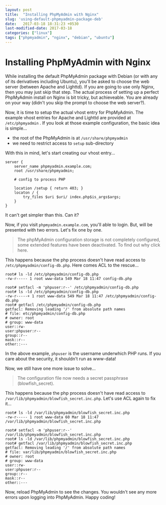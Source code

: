 ```yaml
---
layout: post
title:  "Installing PhpMyAdmin with Nginx"
slug: 'using-default-phpmyadmin-package-deb'
date:   2017-03-18 18:31:23 +0530
last-modified-date: 2017-03-18
categories: ["linux"]
tags: ["phpmyadmin", "nginx", "debian", "ubuntu"]
---
```


# Installing PhpMyAdmin with Nginx

While installing the default PhpMyAdmin package with Debian (or with any of its derivatives including Ubuntu), you'll be asked to choose the web server (between Apache and Lighttd). If you are going to use only Nginx, then you may just skip that step. The actual process of setting up a perfect PhpMyAdmin install on Nginx is bit tricky, but achieveable. You are already on your way (didn't you skip the prompt to choose the web server?).

Now, it is time to setup the actual vhost entry for PhpMyAdmin. The example vhost entries for Apache and Lighttd are provided at `/etc/phpmyadmin` . If you look at those example configuration, the basic idea is simple...

- the root of the PhpMyAdmin is at `/usr/share/phpmyadmin`
- we need to restrict access to `setup` sub-directory

With this in mind, let's start creating our vhost entry...

```
server {
    server_name phpmyadmin.example.com;
    root /usr/share/phpmyadmin;

    # config to process PHP

    location /setup { return 403; }
    locaton / {
        try_files $uri $uri/ index.php$is_args$args;
    }
}
```

It can't get simpler than this. Can it?

Now, if you visit `phpmyadmin.example.com`, you'll able to login. But, will be presented with two errors. Let's fix one by one.

> The phpMyAdmin configuration storage is not completely configured, some extended features have been deactivated. To find out why click here.

This happens because the php process doesn't have read access to `/etc/phpmyadmin/config-db.php`. Here comes ACL to the rescue...

```
root# ls -ld /etc/phpmyadmin/config-db.php
-rw-r----- 1 root www-data 549 Mar 18 11:47 config-db.php

root# setfacl -m 'phpuser:r--' /etc/phpmyadmin/config-db.php
root# ls -ld /etc/phpmyadmin/config-db.php
-rw-r-----+ 1 root www-data 549 Mar 18 11:47 /etc/phpmyadmin/config-db.php
root# getfacl /etc/phpmyadmin/config-db.php
getfacl: Removing leading '/' from absolute path names
# file: etc/phpmyadmin/config-db.php
# owner: root
# group: www-data
user::rw-
user:phpuser:r--
group::r--
mask::r--
other::---

```

In the above example, `phpuser` is the username underwhich PHP runs. If you care about the security, it shouldn't run as www-data!

Now, we still have one more issue to solve...

> The configuration file now needs a secret passphrase (blowfish_secret).

This happens because the php process doesn't have read access to `/var/lib/phpmyadmin/blowfish_secret.inc.php`. Let's use ACL again to fix it...

```
root# ls -ld /var/lib/phpmyadmin/blowfish_secret.inc.php
-rw-r----- 1 root www-data 60 Mar 18 11:47 /var/lib/phpmyadmin/blowfish_secret.inc.php

root# setfacl -m 'phpuser:r--' /var/lib/phpmyadmin/blowfish_secret.inc.php
root# ls -ld /var/lib/phpmyadmin/blowfish_secret.inc.php
root# getfacl /var/lib/phpmyadmin/blowfish_secret.inc.php
getfacl: Removing leading '/' from absolute path names
# file: var/lib/phpmyadmin/blowfish_secret.inc.php
# owner: root
# group: www-data
user::rw-
user:phpuser:r--
group::r--
mask::r--
other::---

```

Now, reload PhpMyAdmin to see the changes. You wouldn't see any more errors upon logging into PhpMyAdmin. Happy coding!
